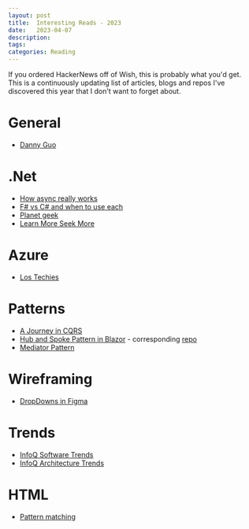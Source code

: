 ```yaml
---
layout: post
title:  Interesting Reads - 2023
date:   2023-04-07
description: 
tags: 
categories: Reading
---
```

If you ordered HackerNews off of Wish, this is probably what you'd get. This is a continuously updating list of articles, blogs and repos I've discovered this year that I don't want to forget about.
# General
- [Danny Guo](https://www.dannyguo.com/blog/why-i-blog)

# .Net
- [How async really works](https://devblogs.microsoft.com/dotnet/how-async-await-really-works/)
- [F# vs C# and when to use each](https://www.youtube.com/watch?v=vOcTPUiBQgc)
- [Planet geek](https://www.planetgeek.ch/)
- [Learn More Seek More](https://www.learmoreseekmore.com/)
# Azure
- [Los Techies](https://lostechies.com/)

# Patterns
- [A Journey in CQRS](https://learn.microsoft.com/en-us/previous-versions/msp-n-p/jj554200(v=pandp.10))
- [Hub and Spoke Pattern in Blazor](https://www.youtube.com/watch?v=SxfUHLAfC8k) - corresponding [repo](https://github.com/jeffreypalermo/blazormvc)
- [Mediator Pattern](https://dotnetcoretutorials.com/2019/04/30/the-mediator-pattern-in-net-core-part-1-whats-a-mediator/)

# Wireframing
- [DropDowns in Figma](https://www.youtube.com/watch?v=5YEw7O1KgNQ&t=364s)

# Trends
- [InfoQ Software Trends](https://www.infoq.com/articles/infoq-software-trends-report-2022/?itm_source=articles_about_InfoQ-trends-report&itm_medium=link&itm_campaign=InfoQ-trends-report)
- [InfoQ Architecture Trends](https://www.infoq.com/articles/architecture-trends-2023/?itm_source=articles_about_InfoQ-trends-report&itm_medium=link&itm_campaign=InfoQ-trends-report)

# HTML 
- [Pattern matching](https://www.w3.org/TR/CSS2/selector.html#pattern-matching)